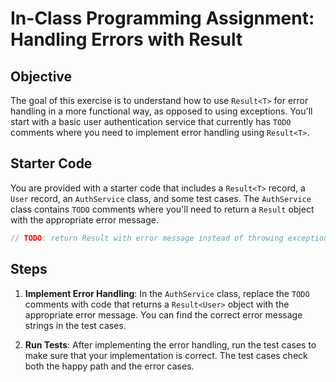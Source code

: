 # In-Class Programming Assignment: Handling Errors with Result<T>

## Objective

The goal of this exercise is to understand how to use `Result<T>` for error handling in a more functional way, as opposed to using exceptions. You'll start with a basic user authentication service that currently has `TODO` comments where you need to implement error handling using `Result<T>`.

## Starter Code

You are provided with a starter code that includes a `Result<T>` record, a `User` record, an `AuthService` class, and some test cases. The `AuthService` class contains `TODO` comments where you'll need to return a `Result` object with the appropriate error message.

```csharp
// TODO: return Result with error message instead of throwing exception
```

## Steps

1. **Implement Error Handling**: In the `AuthService` class, replace the `TODO` comments with code that returns a `Result<User>` object with the appropriate error message. You can find the correct error message strings in the test cases.

2. **Run Tests**: After implementing the error handling, run the test cases to make sure that your implementation is correct. The test cases check both the happy path and the error cases.